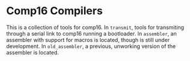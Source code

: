 # Comp16 Compilers
This is a collection of tools for comp16. In `transmit`, tools for transmiting through a serial link to comp16 running a bootloader. In `assembler`, an assembler with support for macros is located, though is still under development. In `old_assembler`, a previous, unworking version of the assembler is located. 
